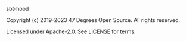 [comment]: <> (Don't edit this file!)
[comment]: <> (It is automatically updated after every release of https://github.com/47degrees/.github)
[comment]: <> (If you want to suggest a change, please open a PR or issue in that repository)

sbt-hood

Copyright (c) 2019-2023 47 Degrees Open Source. All rights reserved.

Licensed under Apache-2.0. See [LICENSE](LICENSE.md) for terms.